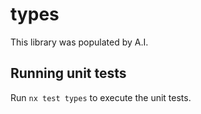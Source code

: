 # types

This library was populated by A.I.

## Running unit tests

Run `nx test types` to execute the unit tests.
